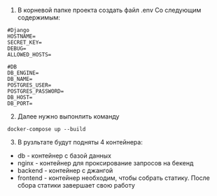 1. В корневой папке проекта создать файл .env
   Cо следующим содержимым:

```
#Django
HOSTNAME=
SECRET_KEY=
DEBUG=
ALLOWED_HOSTS=

#DB
DB_ENGINE=
DB_NAME=
POSTGRES_USER=
POSTGRES_PASSWORD=
DB_HOST=
DB_PORT=
```

2. Далее нужно выпонлить команду

```
docker-compose up --build
```

3. В рузльтате будут подняты 4 контейнера:

- db - контейнер с базой данных
- nginx - контейнер для проксирование запросов на бекенд
- backend - контейнер с джангой
- frontend - контейнер необходим, чтобы собрать статику. После сбора статики завершает свою работу
